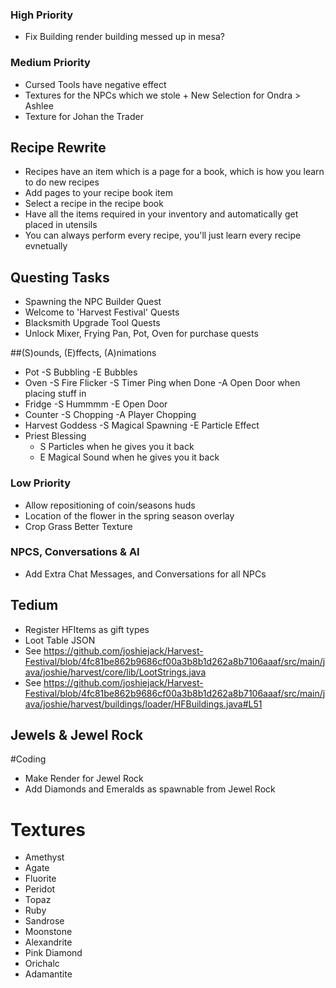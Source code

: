 ### High Priority
- Fix Building render building messed up in mesa?

### Medium Priority
- Cursed Tools have negative effect
- Textures for the NPCs which we stole + New Selection for Ondra > Ashlee
- Texture for Johan the Trader

## Recipe Rewrite
- Recipes have an item which is a page for a book, which is how you learn to do new recipes
- Add pages to your recipe book item
- Select a recipe in the recipe book
- Have all the items required in your inventory and automatically get placed in utensils
- You can always perform every recipe, you'll just learn every recipe evnetually

## Questing Tasks
- Spawning the NPC Builder Quest
- Welcome to 'Harvest Festival' Quests
- Blacksmith Upgrade Tool Quests
- Unlock Mixer, Frying Pan, Pot, Oven for purchase quests

##(S)ounds, (E)ffects, (A)nimations
- Pot
    -S Bubbling
    -E Bubbles
- Oven
    -S Fire Flicker
    -S Timer Ping when Done
    -A Open Door when placing stuff in
- Fridge
    -S Hummmm
    -E Open Door
- Counter
    -S Chopping
    -A Player Chopping
- Harvest Goddess
    -S Magical Spawning
    -E Particle Effect
- Priest Blessing
    - S Particles when he gives you it back
    - E Magical Sound when he gives you it back

### Low Priority
- Allow repositioning of coin/seasons huds
- Location of the flower in the spring season overlay
- Crop Grass Better Texture

### NPCS, Conversations & AI
- Add Extra Chat Messages, and Conversations for all NPCs

## Tedium
- Register HFItems as gift types
- Loot Table JSON
- See https://github.com/joshiejack/Harvest-Festival/blob/4fc81be862b9686cf00a3b8b1d262a8b7106aaaf/src/main/java/joshie/harvest/core/lib/LootStrings.java
- See https://github.com/joshiejack/Harvest-Festival/blob/4fc81be862b9686cf00a3b8b1d262a8b7106aaaf/src/main/java/joshie/harvest/buildings/loader/HFBuildings.java#L51

## Jewels & Jewel Rock
#Coding
- Make Render for Jewel Rock
- Add Diamonds and Emeralds as spawnable from Jewel Rock
# Textures
- Amethyst
- Agate
- Fluorite
- Peridot
- Topaz
- Ruby
- Sandrose
- Moonstone
- Alexandrite
- Pink Diamond
- Orichalc
- Adamantite